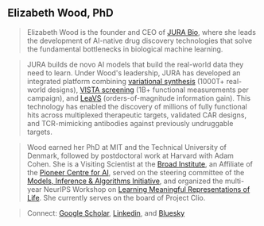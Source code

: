 ## Elizabeth Wood, PhD
> Elizabeth Wood is the founder and CEO of [JURA Bio](https://www.jurabio.com), where she leads the development of AI-native drug discovery technologies that solve the fundamental bottlenecks in biological machine learning.

> JURA builds de novo AI models that build the real-world data they need to learn. Under Wood's leadership, JURA has developed an integrated platform combining [variational synthesis](https://www.jurabio.com/blog/variationalsynthesis) (1000T+ real-world designs), [VISTA screening](https://www.jurabio.com/blog/vista) (1B+ functional measurements per campaign), and [LeaVS](https://www.jurabio.com/blog/leavs) (orders-of-magnitude information gain). This technology has enabled the discovery of millions of fully functional hits across multiplexed therapeutic targets, validated CAR designs, and TCR-mimicking antibodies against previously undruggable targets.

> Wood earned her PhD at MIT and the Technical University of Denmark, followed by postdoctoral work at Harvard with Adam Cohen. She is a Visiting Scientist at the [Broad Institute](https://www.broadinstitute.org), an Affiliate of the [Pioneer Centre for AI](https://www.aicentre.dk), served on the steering committee of the [Models, Inference & Algorithms Initiative](https://www.broadinstitute.org/mia), and organized the multi-year NeurIPS Workshop on [Learning Meaningful Representations of Life](https://www.lmrl.org). She currently serves on the board of Project Clio.

> Connect: [Google Scholar](https://scholar.google.com/citations?user=v32AeGgAAAAJ&hl=en), [Linkedin](https://www.linkedin.com/in/elizabethwood/), and [Bluesky](https://bsky.app/profile/lizbwood.bsky.social)
